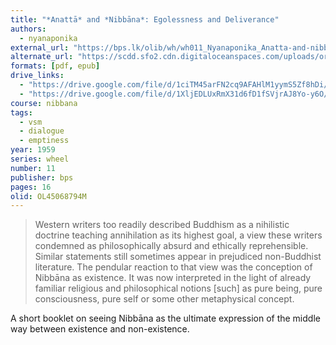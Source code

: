 ```yaml
---
title: "*Anattā* and *Nibbāna*: Egolessness and Deliverance"
authors:
  - nyanaponika
external_url: "https://bps.lk/olib/wh/wh011_Nyanaponika_Anatta-and-nibbana--Egolessness-and-Deliverance.html"
alternate_url: "https://scdd.sfo2.cdn.digitaloceanspaces.com/uploads/original/3X/9/f/9fe69ccb810ba8abd9cd9e0df0c28bde1d5af015.pdf"
formats: [pdf, epub]
drive_links:
  - "https://drive.google.com/file/d/1ciTM45arFN2cq9AFAHlM1yymS5Zf8hDi/view?usp=drivesdk"
  - "https://drive.google.com/file/d/1XljEDLUxRmX31d6fD1fSVjrAJ8Yo-y6O/view?usp=drivesdk"
course: nibbana
tags:
  - vsm
  - dialogue
  - emptiness
year: 1959
series: wheel
number: 11
publisher: bps
pages: 16
olid: OL45068794M
---
```


> Western writers too readily described Buddhism as a nihilistic doctrine teaching annihilation as its highest goal, a view these writers condemned as philosophically absurd and ethically reprehensible. Similar statements still sometimes appear in prejudiced non-Buddhist literature. The pendular reaction to that view was the conception of Nibbāna as existence. It was now interpreted in the light of already familiar religious and philosophical notions [such] as pure being, pure consciousness, pure self or some other metaphysical concept.  

A short booklet on seeing Nibbāna as the ultimate expression of the middle way between existence and non-existence.
